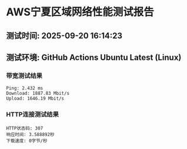# AWS宁夏区域网络性能测试报告
## 测试时间: 2025-09-20 16:14:23
## 测试环境: GitHub Actions Ubuntu Latest (Linux)

### 带宽测试结果
```
Ping: 2.432 ms
Download: 1887.83 Mbit/s
Upload: 1646.19 Mbit/s
```

### HTTP连接测试结果
```
HTTP状态码: 307
响应时间: 3.588892秒
下载速度: 0字节/秒
```

